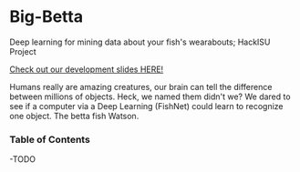 # Big-Betta
Deep learning for mining data about your fish's wearabouts; HackISU Project

[Check out our development slides HERE!](https://docs.google.com/presentation/d/1X_p_mxtfW_EkSAP8psG3FMuoyY_WDxL1nGXuQ-7StHs/edit?usp=sharing)

Humans really are amazing creatures, our brain can tell the difference between millions of objects. Heck, we named them didn't we? We dared to see if a computer via a Deep Learning (FishNet) could learn to recognize one object. The betta fish Watson.

### Table of Contents
-TODO
